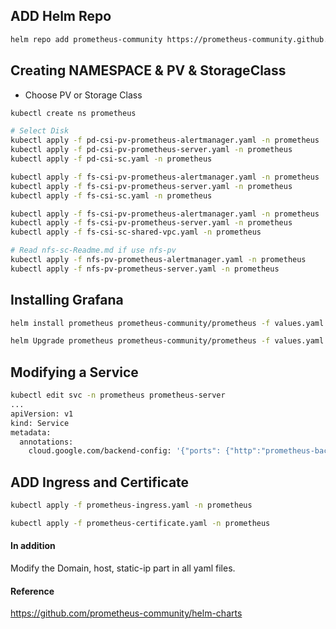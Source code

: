 ## ADD Helm Repo

```bash
helm repo add prometheus-community https://prometheus-community.github.io/helm-charts
```

## Creating NAMESPACE & PV & StorageClass
- Choose PV or Storage Class

```bash
kubectl create ns prometheus

# Select Disk 
kubectl apply -f pd-csi-pv-prometheus-alertmanager.yaml -n prometheus
kubectl apply -f pd-csi-pv-prometheus-server.yaml -n prometheus
kubectl apply -f pd-csi-sc.yaml -n prometheus

kubectl apply -f fs-csi-pv-prometheus-alertmanager.yaml -n prometheus
kubectl apply -f fs-csi-pv-prometheus-server.yaml -n prometheus
kubectl apply -f fs-csi-sc.yaml -n prometheus

kubectl apply -f fs-csi-pv-prometheus-alertmanager.yaml -n prometheus
kubectl apply -f fs-csi-pv-prometheus-server.yaml -n prometheus
kubectl apply -f fs-csi-sc-shared-vpc.yaml -n prometheus

# Read nfs-sc-Readme.md if use nfs-pv
kubectl apply -f nfs-pv-prometheus-alertmanager.yaml -n prometheus
kubectl apply -f nfs-pv-prometheus-server.yaml -n prometheus

```

## Installing Grafana

```bash
helm install prometheus prometheus-community/prometheus -f values.yaml -n prometheus

helm Upgrade prometheus prometheus-community/prometheus -f values.yaml -n prometheus # Upgrade Method
```

## Modifying a Service

```bash
kubectl edit svc -n prometheus prometheus-server
...
apiVersion: v1
kind: Service
metadata:
  annotations:
    cloud.google.com/backend-config: '{"ports": {"http":"prometheus-backend-config"}}'
```

## ADD Ingress and Certificate

```bash
kubectl apply -f prometheus-ingress.yaml -n prometheus

kubectl apply -f prometheus-certificate.yaml -n prometheus
```

#### In addition
Modify the Domain, host, static-ip part in all yaml files. 

#### Reference
<https://github.com/prometheus-community/helm-charts>


